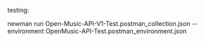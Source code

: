 testing:

newman run Open-Music-API-V1-Test.postman_collection.json --environment OpenMusic-API-Test.postman_environment.json
